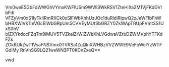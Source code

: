 Vm0weE5GbFdWWGhVYmxKWFlUSm9WVll3WkRSV1ZteHlXa2M1VjFKdGVIbFdi
VFZyVm0xS1IyTkliRmRXCk0xSlFWbXhhUzJOc1duRldiRlpwQ2xJeWFIbFhW
bHBXWlVkTmVGcElWbGRpUm5CVVEyMUtSbGRZY0ZkWApTRUpFVmtSS1UxSXhV
blZXYkdocFZqTm9iMUV5TVZkalZrWlZWbXhLVGdwaVZrbDZWMVphYTFKdFZs
ZGkKUkZwT1VsaFNSVmx0TVRSa1ZuQklXWHBzVVZWWE9VeFpWelYzWTFGdlMy
RnVhSG9LQ21weWN3PT0KCnZxeQ==

vwd